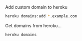 Add custom domain to heroku

```bash
heroku domains:add *.example.com
```

Get domains from heroku...

```bash
heroku domains
```
